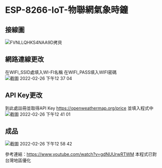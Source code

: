 # ESP-8266-IoT-物聯網氣象時鐘

## 接線圖
![FVNLLQHKS4NAA9D拷貝](https://user-images.githubusercontent.com/93476768/155829065-95021cb8-2ee9-4fdf-ba8d-38fe3a49fe5e.jpg)

## 網路連線更改
在WIFI_SSID處填入WI-FI名稱
在WIFI_PASS填入WIFI密碼
![截圖 2022-02-26 下午12 37 04](https://user-images.githubusercontent.com/93476768/155829166-85f55a8b-5b13-4393-b537-0bc5449a969a.png)

## API Key更改
到此處註冊並取得API Key https://openweathermap.org/price
並填入程式中
![截圖 2022-02-26 下午12 41 01](https://user-images.githubusercontent.com/93476768/155829254-30952f2b-5c70-4b14-969b-5527129d4b59.png)

## 成品
![截圖 2022-02-26 下午12 58 42](https://user-images.githubusercontent.com/93476768/155829843-35ae4ce8-026d-41ac-8464-6441d9489afd.png)

參考連結：https://www.youtube.com/watch?v=gdNUUrwRTWM
本程式已對台灣地區優化
